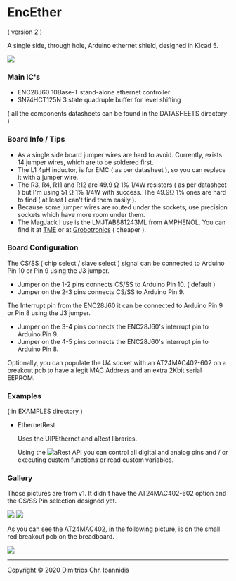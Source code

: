 # EncEther

( version 2 )

A single side, through hole, Arduino ethernet shield, designed in Kicad 5. 



![](https://scm.nephelae.eu/attachments/e00935e9-16aa-4685-a2b0-f74aa86cb5e5)



### Main IC's


* ENC28J60        10Base-T stand-alone ethernet controller
* SN74HCT125N     3 state quadruple buffer for level shifting

( all the components datasheets can be found in the DATASHEETS directory )


### Board Info / Tips

* As a single side board jumper wires are hard to avoid. Currently, exists 14 jumper wires, which are to be soldered first.
* The L1 4μH inductor, is for EMC ( as per datasheet ), so you can replace it with a jumper wire.
* The R3, R4, R11 and R12 are 49.9 Ω 1% 1/4W resistors ( as per datasheet ) but I'm using 51 Ω 1% 1/4W with success. The 49.9Ω 1% ones are hard to find ( at least I can't find them easily ).
* Because some jumper wires are routed under the sockets, use precision sockets which have more room under them.
* The MagJack I use is the LMJTAB881243ML from AMPHENOL. You can find it at [TME](https://www.tme.eu/en/details/lmjtab881243m-l/rj-connectors/amphenol/lmjtab881243ml) or at [Grobotronics](https://grobotronics.com/rj45-ethernet-magjack-compatible.html) ( cheaper ).

### Board Configuration 


The CS/SS ( chip select / slave select ) signal can be connected to Arduino Pin 10 or Pin 9 using the J3 jumper.

* Jumper on the 1-2 pins connects CS/SS to Arduino Pin 10. ( default )
* Jumper on the 2-3 pins connects CS/SS to Arduino Pin 9.


The Interrupt pin from the ENC28J60 it can be connected to Arduino Pin 9 or Pin 8 using the J3 jumper.

* Jumper on the 3-4 pins connects the ENC28J60's interrupt pin to Arduino Pin 9.
* Jumper on the 4-5 pins connects the ENC28J60's interrupt pin to Arduino Pin 8.


Optionally, you can populate the U4 socket with an AT24MAC402-602 on a breakout pcb to have a legit MAC Address and an extra 2Kbit serial EEPROM.


### Examples

( in EXAMPLES directory )

 * EthernetRest 
  
   Uses the UIPEthernet and aRest libraries.
   
   Using the ![aRest API](https://github.com/marcoschwartz/aREST#api-documentation) you can control all digital and analog pins and / or executing custom functions or read custom variables.

### Gallery

Those pictures are from v1. It didn't have the AT24MAC402-602 option and the CS/SS Pin selection designed yet.



![](https://scm.nephelae.eu/attachments/b76a6e99-8b8f-4dfb-836d-3518fe474f24)
![](https://scm.nephelae.eu/attachments/8d4cf74e-7e1a-4a05-a1f8-1e81f1515c8c)



As you can see the AT24MAC402, in the following picture, is on the small red breakout pcb on the breadboard.



![](https://scm.nephelae.eu/attachments/55d9cd06-ae08-4b33-aa3e-fe5f2020ff65)


-----


Copyright © 2020 Dimitrios Chr. Ioannidis
